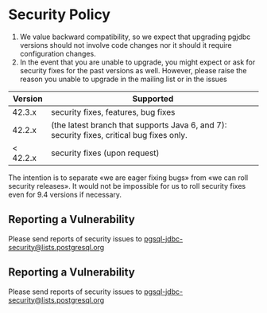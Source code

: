 # Security Policy

1) We value backward compatibility, so we expect that upgrading pgjdbc versions should not involve code changes nor it should it require configuration changes.
2) In the event that you are unable to upgrade, you might expect or ask for security fixes for the past versions as well. However, please raise the reason you unable to upgrade in the mailing list or in the issues

| Version  | Supported          |
| -------- | ------------------ |
| 42.3.x   | security fixes, features, bug fixes |
| 42.2.x   | (the latest branch that supports Java 6, and 7): security fixes, critical bug fixes only. |
| < 42.2.x | security fixes (upon request) |

The intention is to separate «we are eager fixing bugs» from «we can roll security releases».
It would not be impossible for us to roll security fixes even for 9.4 versions if necessary.

## Reporting a Vulnerability

Please send reports of security issues to pgsql-jdbc-security@lists.postgresql.org


## Reporting a Vulnerability

Please send reports of security issues to pgsql-jdbc-security@lists.postgresql.org
